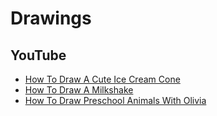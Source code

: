# Drawings
## YouTube
* [How To Draw A Cute Ice Cream Cone](https://www.youtube.com/watch?v=UW6H5dAPuhY)
* [How To Draw A Milkshake](https://www.youtube.com/watch?v=ATEKkx159RY)
* [How To Draw Preschool Animals With Olivia](https://www.youtube.com/watch?v=G_mVY3M8ceQ)
